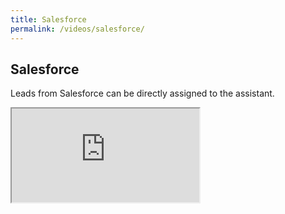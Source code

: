 ```yaml
---
title: Salesforce
permalink: /videos/salesforce/
---
```

## Salesforce
Leads from Salesforce can be directly assigned to the assistant. 
<div class="embed-responsive embed-responsive-16by9">
  <iframe class="embed-responsive-item" src="https://www.youtube.com/embed/wUlXBMTyxV8" allowfullscreen></iframe>
</div>